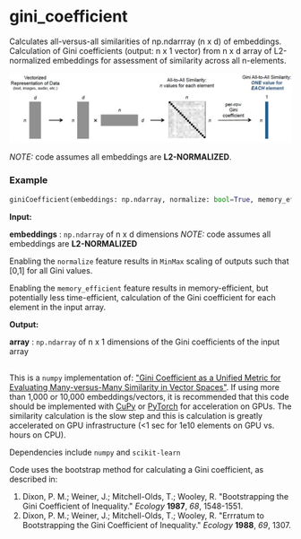 # gini_coefficient
Calculates all-versus-all similarities of np.ndarrray (n x d) of embeddings. Calculation of Gini coefficients (output: n x 1 vector) from n x d array of L2-normalized embeddings for assessment of similarity across all n-elements. 

<P align="center">
<IMG SRC="assets/example.jpg" CLASS="center" ALT="illustration of Gini coefficient calculation for all-vs-all similarity scores for embeddings">
</P>
<P>

*NOTE:* code assumes all embeddings are **L2-NORMALIZED**.

### Example

```python
giniCoefficient(embeddings: np.ndarray, normalize: bool=True, memory_efficient: bool=True)
```

**Input:**

**embeddings** : `np.ndarray` of n x d dimensions *NOTE:* code assumes all embeddings are **L2-NORMALIZED**

Enabling the `normalize` feature results in `MinMax` scaling of outputs such that [0,1] for all Gini values.

Enabling the `memory_efficient` feature results in memory-efficient, but potentially less time-efficient,
calculation of the Gini coefficient for each element in the input array.

**Output:**

**array** : `np.ndarray` of n x 1 dimensions of the Gini coefficients of the input array

##
This is a `numpy` implementation of: ["Gini Coefficient as a Unified Metric for Evaluating Many-versus-Many Similarity in Vector Spaces"](https://arxiv.org/abs/2411.07983). If using more than 1,000 or 10,000 embeddings/vectors, it is recommended that this code should be implemented with [CuPy](https://cupy.dev/) or [PyTorch](https://pytorch.org/) for acceleration on GPUs. The similarity calculation is the slow step and this is calculation is greatly accelerated on GPU infrastructure (<1 sec for 1e10 elements on GPU vs. hours on CPU).

Dependencies include `numpy` and `scikit-learn`

Code uses the bootstrap method for calculating a Gini coefficient, as described in:
1) Dixon, P. M.; Weiner, J.; Mitchell-Olds, T.; Wooley, R. "Bootstrapping the Gini Coefficient of Inequality." *Ecology* **1987**, *68*, 1548-1551.
2) Dixon, P. M.; Weiner, J.; Mitchell-Olds, T.; Wooley, R. "Errratum to Bootstrapping the Gini Coefficient of Inequality." *Ecology* **1988**, *69*, 1307.
